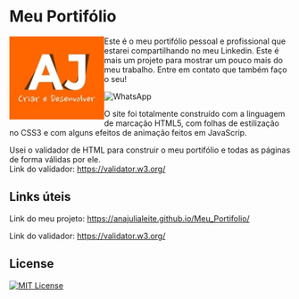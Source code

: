 # Meu Portifólio

<img src="imagens/Logo.jpg" alt="Logo" align="left" width="170">

Este é o meu portifólio pessoal e profissional que estarei compartilhando no meu Linkedin. Este é mais um projeto para mostrar um pouco mais do meu trabalho. Entre em contato que também faço o seu!

<a href="https://wa.me/+55061996773513" style="text-decoration:none" target="_blank" rel="noopener noreferrer">
   <img src="https://img.shields.io/badge/WhatsApp-%231C003F?style=for-the-badge&logo=whatsapp&logoColor=white" alt="WhatsApp"/>
</a>

O site foi totalmente construído com a linguagem de marcação HTML5, com folhas de estilização no CSS3 e com alguns efeitos de animação feitos em JavaScrip.
 
Usei o validador de HTML para construir o meu portifólio e todas as páginas de forma válidas por ele.
<br>
Link do validador: https://validator.w3.org/

## Links úteis

Link do meu projeto: https://anajulialeite.github.io/Meu_Portifolio/

Link do validador: https://validator.w3.org/

## License

[![MIT License](https://img.shields.io/badge/License-MIT-%231C003F.svg)](./LICENSE)
